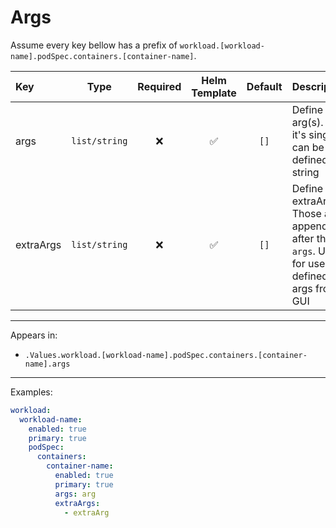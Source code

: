 # Args

Assume every key bellow has a prefix of `workload.[workload-name].podSpec.containers.[container-name]`.

| Key       |     Type      | Required | Helm Template | Default | Description                                                                                    |
| :-------- | :-----------: | :------: | :-----------: | :-----: | :--------------------------------------------------------------------------------------------- |
| args      | `list/string` |    ❌    |      ✅       |  `[]`   | Define arg(s). If it's single, can be defined as string                                        |
| extraArgs | `list/string` |    ❌    |      ✅       |  `[]`   | Define extraArg(s). Those are appended after the `args`. Useful for user defined args from GUI |

---

Appears in:

- `.Values.workload.[workload-name].podSpec.containers.[container-name].args`

---

Examples:

```yaml
workload:
  workload-name:
    enabled: true
    primary: true
    podSpec:
      containers:
        container-name:
          enabled: true
          primary: true
          args: arg
          extraArgs:
            - extraArg
```
